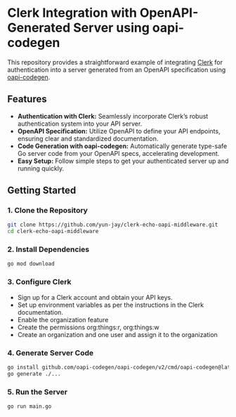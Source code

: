 # Clerk Integration with OpenAPI-Generated Server using oapi-codegen

This repository provides a straightforward example of integrating [Clerk](https://clerk.dev/) for authentication into a server generated from an OpenAPI specification using [oapi-codegen](https://github.com/deepmap/oapi-codegen).

## Features

- **Authentication with Clerk:** Seamlessly incorporate Clerk’s robust authentication system into your API server.
- **OpenAPI Specification:** Utilize OpenAPI to define your API endpoints, ensuring clear and standardized documentation.
- **Code Generation with oapi-codegen:** Automatically generate type-safe Go server code from your OpenAPI specs, accelerating development.
- **Easy Setup:** Follow simple steps to get your authenticated server up and running quickly.

## Getting Started

### 1. Clone the Repository

```bash
git clone https://github.com/yun-jay/clerk-echo-oapi-middleware.git
cd clerk-echo-oapi-middleware
```

### 2. Install Dependencies

```bash
go mod download
```

### 3. Configure Clerk

- Sign up for a Clerk account and obtain your API keys.
- Set up environment variables as per the instructions in the Clerk documentation.
- Enable the organization feature
- Create the permissions org:things:r, org:things:w
- Create an organization and one user and assign it to the organization

### 4. Generate Server Code

```bash
go install github.com/oapi-codegen/oapi-codegen/v2/cmd/oapi-codegen@latest
go generate ./...
```

### 5. Run the Server

```bash
go run main.go
```
